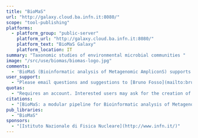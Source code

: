 ```yaml
---
title: "BioMaS"
url: "http://galaxy.cloud.ba.infn.it:8080/"
scope: "tool-publishing"
platforms:
  - platform_group: "public-server"
    platform_url: "http://galaxy.cloud.ba.infn.it:8080/"
    platform_text: "BioMaS Galaxy"
    platform_location: IT
summary: "Taxonomic studies of environmental microbial communities "
image: "/src/use/biomas/biomas-logo.jpg"
comments:
  - 'BioMaS (Bioinformatic analysis of Metagenomic AmpliconS) supports taxonomic studies of environmental microbial communities, "comprehensive of all the fundamental steps, from raw sequence data upload and cleaning to final taxonomic identification, that are absolutely required in an appropriately designed Meta-barcoding HTS-based experiment."'
user_support:
  - "Please email questions and suggestions to [Bruno Fosso](mailto:bruno DOT fosso AT gmail.com) and/or to [Giacinto Donvito](mailto:giacinto DOT donvito AT ba.infn.it)."
quotas:
  - "Requires an account. Interested users may ask for the creation of a BioMaS account sending a request to recas@lists.ba.infn.it."
citations:
  - "[BioMaS: a modular pipeline for Bioinformatic analysis of Metagenomic AmpliconS](http://bit.ly/1LOk2G2) by Bruno Fosso, Monica Santamaria, Marinella Marzano, Daniel Alonso-Alemany, Gabriel Valiente, Giacinto Donvito, Alfonso Monaco, Pasquale Notarangelo and Graziano Pesole, *BMC Bioinformatics* 2015, 16:203  doi:10.1186/s12859-015-0595-z"
pub_libraries:
  - "BioMaS"
sponsors:
  - "[Istituto Nazionale di Fisica Nucleare](http://www.infn.it/)"
---
```

